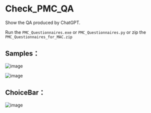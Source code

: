 # Check_PMC_QA
Show the QA produced by ChatGPT. 

Run the ```PMC_Questionnaires.exe``` or ```PMC_Questionnaires.py``` or zip the ```PMC_Questionnaires_for_MAC.zip```
## Samples：
![image](https://github.com/chaoyi-wu/Check_PMC_QA/Images/Sample1.png)

![image](https://github.com/chaoyi-wu/Check_PMC_QA/Images/Sample2.png)

## ChoiceBar：
![image](https://github.com/chaoyi-wu/Check_PMC_QA/Images/ChoiceBar.png)


